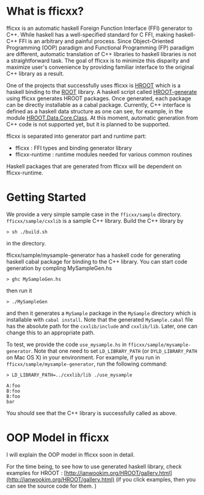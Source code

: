 What is fficxx?
===============

fficxx is an automatic haskell Foreign Function Interface (FFI) generator to C++. While haskell has a well-specified standard for C FFI, making haskell-C++ FFI is an arbitrary and painful process. Since Object-Oriented Programming (OOP) paradigm and Functional Programming (FP) paradigm are different, automatic translation of C++ libraries to haskell libraries is not a straightforward task. The goal of fficxx is to minimize this disparity and maximize user's convenience by providing familiar interface to the original C++ library as a result. 

One of the projects that successfully uses fficxx is [HROOT](http://ianwookim.org/HROOT) which is a haskell binding to the [ROOT](http://root.cern.ch) library. A haskell script called [HROOT-generate](http://github.com/wavewave/HROOT-generate) using fficxx generates HROOT packages. Once generated, each package can be directly installable as a cabal package. Currently, C++ interface is defined as a haskell data structure as one can see, for example, in the module [HROOT.Data.Core.Class](https://github.com/wavewave/HROOT-generate/blob/master/lib/HROOT/Data/Core/Class.hs). At this moment, automatic generation from C++ code is not supported yet, but it is planned to be supported. 

fficxx is separated into generator part and runtime part: 

* fficxx : FFI types and binding generator library
* fficxx-runtime : runtime modules needed for various common routines 

Haskell packages that are generated from fficxx will be dependent on fficxx-runtime. 


Getting Started
===============

We provide a very simple sample case in the `fficxx/sample` directory. `fficxx/sample/cxxlib` is a sample C++ library. 
Build the C++ library by 
```
> sh ./build.sh
```
in the directory. 

fficxx/sample/mysample-generator has a haskell code for generating haskell cabal package for binding to the C++ library. You can start code generation by compling MySampleGen.hs
```
> ghc MySampleGen.hs
```
then run it 
```
> ./MySampleGen
```
and then it generates a `MySample` package in the `MySample` directory which is installable with 
`cabal install`. Note that the generated `MySample.cabal` file has the absolute path for the `cxxlib/include` and `cxxlib/lib`. Later, one can change this to an appropriate path. 

To test, we provide the code `use_mysample.hs` in `fficxx/sample/mysample-generator`. Note that one need to set `LD_LIBRARY_PATH` (or `DYLD_LIBRARY_PATH` on Mac OS X) in your environment. For example, if you run in `fficxx/sample/mysample-generator`, run the following command: 
```
> LD_LIBRARY_PATH=../cxxlib/lib ./use_mysample 

A:foo
B:foo
B:foo
bar
``` 
You should see that the C++ library is successfully called as above. 


OOP Model in fficxx
===================

I will explain the OOP model in fficxx soon in detail.

For the time being, to see how to use generated haskell library, check examples for HROOT : [http://ianwookim.org/HROOT/gallery.html](http://ianwookim.org/HROOT/gallery.html) (if you click examples, then you can see the source code for them. ) 



